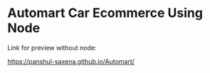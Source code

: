 # Automart Car Ecommerce Using Node
 
Link for preview without node:

https://panshul-saxena.github.io/Automart/

